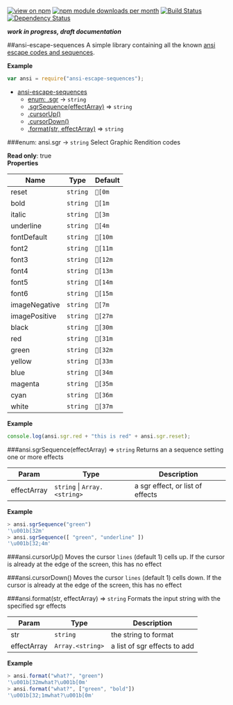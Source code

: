 [![view on npm](http://img.shields.io/npm/v/ansi-escape-sequences.svg)](https://www.npmjs.org/package/ansi-escape-sequences)
[![npm module downloads per month](http://img.shields.io/npm/dm/ansi-escape-sequences.svg)](https://www.npmjs.org/package/ansi-escape-sequences)
[![Build Status](https://travis-ci.org/75lb/ansi-escape-sequences.svg?branch=master)](https://travis-ci.org/75lb/ansi-escape-sequences)
[![Dependency Status](https://david-dm.org/75lb/ansi-escape-sequences.svg)](https://david-dm.org/75lb/ansi-escape-sequences)

***work in progress, draft documentation***

<a name="module_ansi-escape-sequences"></a>
##ansi-escape-sequences
A simple library containing all the known [ansi escape codes and sequences](http://en.wikipedia.org/wiki/ANSI_escape_code).

**Example**  
```js
var ansi = require("ansi-escape-sequences");
```

* [ansi-escape-sequences](#module_ansi-escape-sequences)
  * [enum: .sgr](#module_ansi-escape-sequences.sgr) → <code>string</code>
  * [.sgrSequence(effectArray)](#module_ansi-escape-sequences.sgrSequence) ⇒ <code>string</code>
  * [.cursorUp()](#module_ansi-escape-sequences.cursorUp)
  * [.cursorDown()](#module_ansi-escape-sequences.cursorDown)
  * [.format(str, effectArray)](#module_ansi-escape-sequences.format) ⇒ <code>string</code>

<a name="module_ansi-escape-sequences.sgr"></a>
###enum: ansi.sgr → <code>string</code>
Select Graphic Rendition codes

**Read only**: true  
**Properties**

| Name | Type | Default |
| --- | --- | --- |
| reset | <code>string</code> | `[0m` | 
| bold | <code>string</code> | `[1m` | 
| italic | <code>string</code> | `[3m` | 
| underline | <code>string</code> | `[4m` | 
| fontDefault | <code>string</code> | `[10m` | 
| font2 | <code>string</code> | `[11m` | 
| font3 | <code>string</code> | `[12m` | 
| font4 | <code>string</code> | `[13m` | 
| font5 | <code>string</code> | `[14m` | 
| font6 | <code>string</code> | `[15m` | 
| imageNegative | <code>string</code> | `[7m` | 
| imagePositive | <code>string</code> | `[27m` | 
| black | <code>string</code> | `[30m` | 
| red | <code>string</code> | `[31m` | 
| green | <code>string</code> | `[32m` | 
| yellow | <code>string</code> | `[33m` | 
| blue | <code>string</code> | `[34m` | 
| magenta | <code>string</code> | `[35m` | 
| cyan | <code>string</code> | `[36m` | 
| white | <code>string</code> | `[37m` | 

**Example**  
```js
console.log(ansi.sgr.red + "this is red" + ansi.sgr.reset);
```
<a name="module_ansi-escape-sequences.sgrSequence"></a>
###ansi.sgrSequence(effectArray) ⇒ <code>string</code>
Returns an a sequence setting one or more effects

| Param | Type | Description |
| --- | --- | --- |
| effectArray | <code>string</code> \| <code>Array.&lt;string&gt;</code> | a sgr effect, or list of effects |

**Example**  
```js
> ansi.sgrSequence("green")
'\u001b[32m'
> ansi.sgrSequence([ "green", "underline" ])
'\u001b[32;4m'
```
<a name="module_ansi-escape-sequences.cursorUp"></a>
###ansi.cursorUp()
Moves the cursor `lines` (default 1) cells up. If the cursor is already at the edge of the screen, this has no effect

<a name="module_ansi-escape-sequences.cursorDown"></a>
###ansi.cursorDown()
Moves the cursor `lines` (default 1) cells down. If the cursor is already at the edge of the screen, this has no effect

<a name="module_ansi-escape-sequences.format"></a>
###ansi.format(str, effectArray) ⇒ <code>string</code>
Formats the input string with the specified sgr effects

| Param | Type | Description |
| --- | --- | --- |
| str | <code>string</code> | the string to format |
| effectArray | <code>Array.&lt;string&gt;</code> | a list of sgr effects to add |

**Example**  
```js
> ansi.format("what?", "green")
'\u001b[32mwhat?\u001b[0m'
> ansi.format("what?", ["green", "bold"])
'\u001b[32;1mwhat?\u001b[0m'
```

